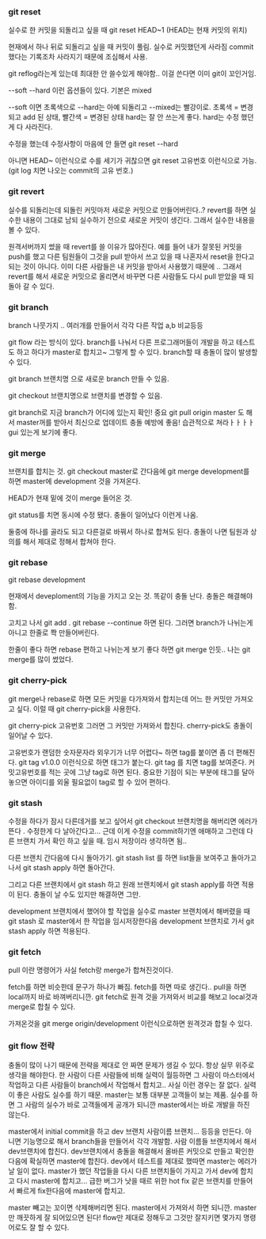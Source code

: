 ### git reset

실수로 한 커밋을 되돌리고 싶을 때
git reset HEAD~1   (HEAD는 현재 커밋의 위치)
            
현재에서 하나 뒤로 되돌리고 싶을 때 
커밋이 풀림. 실수로 커밋했던게 사라짐
commit 했다는 기록조차 사라지기 때문에 조심해서 사용.

git reflog라는게 있는데 최대한 안 쓸수있게 해야함..
이걸 쓴다면 이미 git이 꼬인거임.

--soft --hard 이런 옵션들이 있다.
기본은 mixed

--soft 이면 초록색으로 --hard는 아예 되돌리고 --mixed는 빨강이로. 초록색 = 변경되고 add 된 상태, 빨간색 = 변경된 상태
hard는 잘 안 쓰는게 좋다. hard는 수정 했던게 다 사라진다.


수정을 했는데 수정사항이 마음에 안 들면
git reset --hard

아니면 HEAD~ 이런식으로 수를 세기가 귀찮으면 
git reset 고유번호    이런식으로 가능. (git log 치면 나오는 commit의 고유 번호.)

### git revert

실수를 되돌리는데 되돌린 커밋마저 새로운 커밋으로 만들어버린다..?
revert를 하면 실수한 내용이 그대로 남되 실수하기 전으로 새로운 커밋이 생긴다.
그래서 실수한 내용을 볼 수 있다.

원격서버까지 썼을 때 revert를 쓸 이유가 많아진다.
예를 들어 내가 잘못된 커밋을 push를 했고 다른 팀원들이 그것을 pull 받아서 쓰고 있을 때 
나혼자서 reset을 한다고 되는 것이 아니다. 이미 다른 사람들은 내 커밋을 받아서 사용했기 때문에 ..
그래서 revert를 해서 새로운 커밋으로 올리면서 바꾸면 다른 사람들도 다시 pull 받았을 때 되돌아 갈 수 있다.

### git branch

branch 나뭇가지 .. 여러개를 만들어서 각각 다른 작업 a,b 비교등등

git flow 라는 방식이 있다. branch를 나눠서 다른 프로그래머들이 개발을 하고 테스트도 하고 하다가
master로 합치고~ 그렇게 할 수 있다.
branch할 때 충돌이 많이 발생할 수 있다.

git branch 브랜치명 으로 새로운 branch 만들 수 있음.

git checkout 브랜치명으로 브랜치를 변경할 수 있음.

git branch로 지금 branch가 어디에 있는지 확인! 중요
git pull origin master 도 해서 master꺼를 받아서 최신으로 업데이트
충돌 예방에 좋음! 습관적으로 쳐라ㅏㅏㅏㅏ
gui 있는게 보기에 좋다.

### git merge

브랜치를 합치는 것. 
git checkout master로 간다음에 
git merge development를 하면 master에 development 것을 가져온다.

HEAD가 현재
밑에 것이 merge 들어온 것.

git status를 치면 동시에 수정 됐다. 충돌이 일어났다 이런게 나옴.

둘중에 하나를 골라도 되고 다른걸로 바꿔서 하나로 합쳐도 된다.
충돌이 나면 팀원과 상의를 해서 제대로 정해서 합쳐야 한다.

### git rebase

git rebase development 

현재에서 deveploment의 기능을 가지고 오는 것.
똑같이 충돌 난다. 충돌은 해결해야함.

고치고 나서 git add .   git rebase --continue 하면 된다.
그러면 branch가 나뉘는게 아니고 한줄로 쫙 만들어버린다.


한줄이 좋다 하면 rebase 편하고 나뉘는게 보기 좋다 하면 git merge 인듯..
나는 git merge를 많이 썼었다.

### git cherry-pick

git merge나 rebase로 하면 모든 커밋을 다가져와서 합치는데
어느 한 커밋만 가져오고 싶다. 이럴 때 
git cherry-pick을 사용한다.

git cherry-pick 고유번호 
그러면 그 커밋만 가져와서 합친다. cherry-pick도 충돌이 일어날 수 있다.

고유번호가 랜덤한 숫자문자라 외우기가 너무 어렵다~ 하면 tag를 붙이면 좀 더 편해진다.
git tag v1.0.0 이런식으로 하면 태그가 붙는다.
git tag 를 치면 tag를 보여준다.
커밋고유번호를 적는 곳에 그냥 tag로 하면 된다.
중요한 기점이 되는 부분에 태그를 달아놓으면 아이디를 외울 필요없이 tag로 할 수 있어 편하다.


### git stash

수정을 하다가 잠시 다른데거를 보고 싶어서 git checkout 브랜치명을 해버리면 에러가 뜬다 . 수정한게 다 날아간다고...
근데 이게 수정을 commit하기엔 애매하고 그런데 다른 브랜치 가서 확인 하고 싶을 때.
임시 저장이라 생각하면 됨..

다른 브랜치 간다음에 다시 돌아가기. 
git stash list 를 하면 list들을 보여주고
돌아가고 나서 git stash apply 하면 돌아간다.

그리고 다른 브랜치에서 git stash 하고
원래 브랜치에서 git stash apply를 하면 적용이 된다. 충돌이 날 수도 있지만 해결하면 그만.

development 브랜치에서 했어야 할 작업을 실수로 master 브랜치에서 해버렸을 때
git stash 로 master에서 한 작업을 임시저장한다음 development 브랜치로 가서 git stash apply 하면 적용된다.


### git fetch
pull 이란 명령어가 사실 fetch랑 merge가 합쳐진것이다.

fetch를 하면 비슷한데 문구가 하나가 빠짐.
fetch를 하면 따로 생긴다..
pull을 하면 local까지 바로 바껴버리니깐.
git fetch로 원격 것을 가져와서 비교를 해보고 local것과 merge로 합칠 수 있다.

가져온것을 git merge origin/development 이런식으로하면 원격것과 합칠 수 있다.


### git flow 전략

충돌이 많이 나기 때문에 전략을 제대로 안 짜면 문제가 생길 수 있다. 
항상 실무 위주로 생각을 해야한다.
한 사람이 다른 사람들에 비해 실력이 월등하면
그 사람이 마스터에서 작업하고 다른 사람들이 branch에서 작업해서 합치고..
사실 이런 경우는 잘 없다. 실력이 좋은 사람도 실수를 하기 때문.
master는 보통 대부분 고객들이 보는 제품.
실수를 하면 그 사람의 실수가 바로 고객들에게 공개가 되니깐
master에서는 바로 개발을 하진 않는다.

master에서 initial commit을 하고 dev 브랜치 사람이름 브랜치... 등등을 만든다.
아니면 기능명으로 해서 branch들을 만들어서 각각 개발함.
사람 이름들 브랜치에서 해서 dev브랜치에 합친다. dev브랜치에서 충돌을 해결해서 올바른
커밋으로 만들고 확인한 다음에 확실하면 master에 합친다.
dev에서 테스트를 제대로 했따면 master는 에러가 날 일이 없다.
master가 했던 작업들을 다시 다른 브랜치들이 가지고 가서
dev에 합치고 다시 master에 합치고...
급한 버그가 낫을 때르 위한 hot fix 같은 브랜치를 만들어서 빠르게 fix한다음에 master에 합치고.

master 빼고는 꼬이면 삭제해버리면 된다. master에서 가져와서 하면 되니깐.
master만 깨끗하게 잘 되어있으면 된다!
flow만 제대로 정해두고 그것만 잘지키면 몇가지 명령어로도 잘 할 수 있다.






